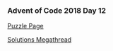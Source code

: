 ### Advent of Code 2018 Day 12

[Puzzle Page](https://adventofcode.com/2018/day/12)

[Solutions Megathread](https://www.reddit.com/r/adventofcode/comments/a5eztl/2018_day_12_solutions/)

